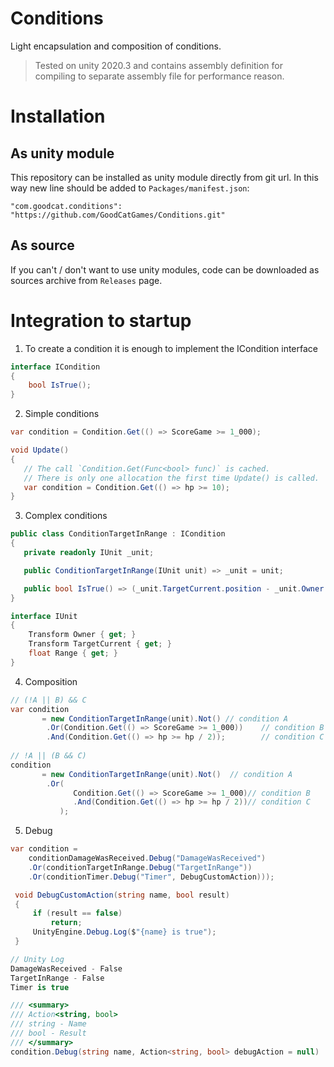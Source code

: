 # Conditions

Light encapsulation and composition of conditions.

> Tested on unity 2020.3 and contains assembly definition for compiling to separate assembly file for performance reason.

# Installation
## As unity module
This repository can be installed as unity module directly from git url. In this way new line should be added to `Packages/manifest.json`:
```
"com.goodcat.conditions": "https://github.com/GoodCatGames/Conditions.git"
```

## As source
If you can't / don't want to use unity modules, code can be downloaded as sources archive from `Releases` page.

# Integration to startup

1. To create a condition it is enough to implement the ICondition interface
```csharp
interface ICondition
{
    bool IsTrue();
}
```

2. Simple conditions
```csharp
var condition = Condition.Get(() => ScoreGame >= 1_000);
```

```csharp
void Update()
{
   // The call `Condition.Get(Func<bool> func)` is cached.
   // There is only one allocation the first time Update() is called.
   var condition = Condition.Get(() => hp >= 10);
}
```

3. Complex conditions
```csharp
public class ConditionTargetInRange : ICondition
{
   private readonly IUnit _unit;

   public ConditionTargetInRange(IUnit unit) => _unit = unit;

   public bool IsTrue() => (_unit.TargetCurrent.position - _unit.Owner.position).sqrMagnitude < _unit.Range * _unit.Range;
}

interface IUnit
{
    Transform Owner { get; }
    Transform TargetCurrent { get; }
    float Range { get; }
}
```

4. Composition
```csharp
// (!A || B) && C
var condition 
       = new ConditionTargetInRange(unit).Not() // condition A
        .Or(Condition.Get(() => ScoreGame >= 1_000))    // condition B
        .And(Condition.Get(() => hp >= hp / 2));        // condition C
        
// !A || (B && C)
condition 
       = new ConditionTargetInRange(unit).Not()  // condition A               
        .Or(
              Condition.Get(() => ScoreGame >= 1_000)// condition B
              .And(Condition.Get(() => hp >= hp / 2))// condition C
           );
```
5. Debug
```csharp
var condition = 
    conditionDamageWasReceived.Debug("DamageWasReceived")
    .Or(conditionTargetInRange.Debug("TargetInRange"))
    .Or(conditionTimer.Debug("Timer", DebugCustomAction)));

 void DebugCustomAction(string name, bool result)
 {
     if (result == false)
         return;
     UnityEngine.Debug.Log($"{name} is true");
 }
```
```csharp
// Unity Log
DamageWasReceived - False
TargetInRange - False
Timer is true
```
```csharp
/// <summary>
/// Action<string, bool>
/// string - Name
/// bool - Result
/// </summary>
condition.Debug(string name, Action<string, bool> debugAction = null)
```
